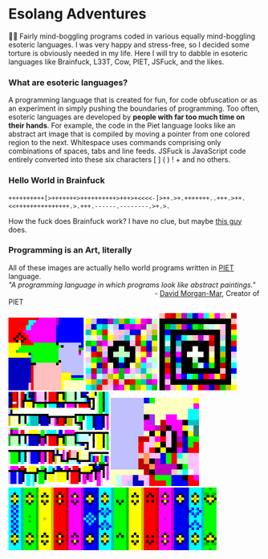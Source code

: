 # Esolang Adventures

👨‍💻 Fairly mind-boggling programs coded in various equally mind-boggling esoteric languages. I was very happy and stress-free, so I decided some torture is obviously needed in my life. Here I will try to dabble in esoteric languages like Brainfuck, L33T, Cow, PIET, JSFuck, and the likes.

### What are esoteric languages?

A programming language that is created for fun, for code obfuscation or as an experiment in simply pushing the boundaries of programming. Too often, esoteric languages are developed by **people with far too much time on their hands**. For example, the code in the Piet language looks like an abstract art image that is compiled by moving a pointer from one colored region to the next. Whitespace uses commands comprising only combinations of spaces, tabs and line feeds. JSFuck is JavaScript code entirely converted into these six characters [ ] ( ) ! + and no others. 


### Hello World in Brainfuck

```brainfuck
++++++++++[>+++++++>++++++++++>+++>+<<<<-]>++.>+.+++++++..+++.>++.<<+++++++++++++++.>.+++.------.--------.>+.>.
```

How the fuck does Brainfuck work? I have no clue, but maybe [this guy](https://stackoverflow.com/questions/16836860/how-does-the-brainfuck-hello-world-actually-work) does.

### Programming is an Art, literally

All of these images are actually hello world programs written in [PIET](https://esolangs.org/wiki/piet) language.  
_"A programming language in which programs look like abstract paintings."_  
&nbsp; &nbsp; &nbsp; &nbsp; &nbsp; &nbsp; &nbsp; &nbsp; &nbsp; &nbsp; &nbsp; &nbsp; &nbsp; &nbsp; &nbsp; &nbsp; &nbsp; &nbsp; &nbsp; &nbsp; &nbsp; &nbsp; &nbsp; &nbsp; &nbsp; &nbsp; &nbsp; &nbsp; &nbsp; &nbsp; &nbsp; &nbsp; &nbsp; &nbsp; &nbsp; &nbsp; &nbsp; - [David Morgan-Mar](https://www.dangermouse.net/esoteric/piet.html), Creator of PIET

![](assets/piet_imgs/HelloWorld.png) ![](assets/piet_imgs/Artistic%20HelloWorld.gif) ![](assets/piet_imgs/Artistic%20HelloWorld%202.gif)  
![](assets/piet_imgs/Mondarian%20HelloWorld.png) ![](assets/piet_imgs/Fancy%20HelloWorld.png)  
![](assets/piet_imgs/Artistic%20HelloWorld%203.gif)  
